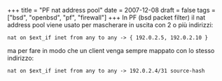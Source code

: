 +++
title = "PF nat address pool"
date = 2007-12-08
draft = false
tags = ["bsd", "openbsd", "pf", "firewall"]
+++
In PF (bsd packet filter) il nat address pool viene usato per mascherare in uscita con 2 o più indirizzi:
```
nat on $ext_if inet from any to any -> { 192.0.2.5, 192.0.2.10 }
```
ma per fare in modo che un client venga sempre mappato con lo stesso indirizzo:
```
nat on $ext_if inet from any to any -> 192.0.2.4/31 source-hash
```